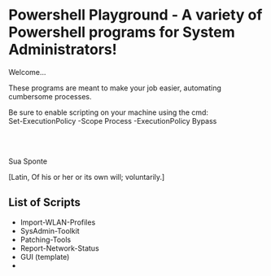 # Powershell Playground - A variety of Powershell programs for System Administrators!

Welcome...

These programs are meant to make your job easier, automating cumbersome processes.

Be sure to enable scripting on your machine using the cmd: <br/> Set-ExecutionPolicy -Scope Process -ExecutionPolicy Bypass


<br/>
<br/>


Sua Sponte

[Latin, Of his or her or its own will; voluntarily.]

## List of Scripts

- Import-WLAN-Profiles
- SysAdmin-Toolkit
- Patching-Tools
- Report-Network-Status
- GUI (template)
-
